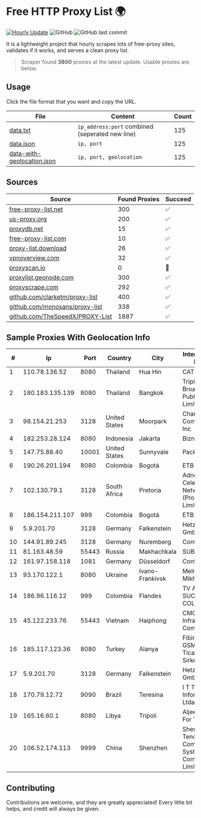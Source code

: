 
# Free HTTP Proxy List 🌍

[![Hourly Update](https://github.com/mertguvencli/http-proxy-list/actions/workflows/main.yml/badge.svg?branch=main)](https://github.com/mertguvencli/http-proxy-list/actions/workflows/main.yml)
![GitHub](https://img.shields.io/github/license/mertguvencli/http-proxy-list)
![GitHub last commit](https://img.shields.io/github/last-commit/mertguvencli/http-proxy-list)

It is a lightweight project that hourly scrapes lots of free-proxy sites, validates if it works, and serves a clean proxy list.


> Scraper found **3800** proxies at the latest update. Usable proxies are below.

## Usage

Click the file format that you want and copy the URL.


|File|Content|Count|
|----|-------|-----|
|[data.txt](https://raw.githubusercontent.com/mertguvencli/http-proxy-list/main/proxy-list/data.txt)|`ip_address:port` combined (seperated new line)|125|
|[data.json](https://raw.githubusercontent.com/mertguvencli/http-proxy-list/main/proxy-list/data.json)|`ip, port`|125|
|[data-with-geolocation.json](https://raw.githubusercontent.com/mertguvencli/http-proxy-list/main/proxy-list/data-with-geolocation.json)|`ip, port, geolocation`|125|

## Sources

|Source|Found Proxies|Succeed|
|------|-------------|-------|
|[free-proxy-list.net](https://free-proxy-list.net)|300|✅|
|[us-proxy.org](https://www.us-proxy.org)|200|✅|
|[proxydb.net](http://proxydb.net)|15|✅|
|[free-proxy-list.com](https://free-proxy-list.com/?page=&port=&type%5B%5D=http&type%5B%5D=https&up_time=0&search=Search)|10|✅|
|[proxy-list.download](https://www.proxy-list.download/HTTP)|26|✅|
|[vpnoverview.com](https://vpnoverview.com/privacy/anonymous-browsing/free-proxy-servers)|32|✅|
|[proxyscan.io](https://www.proxyscan.io)|0|🚫|
|[proxylist.geonode.com](https://proxylist.geonode.com/api/proxy-list?limit=300&page=1&sort_by=lastChecked&sort_type=desc&protocols=http,https)|300|✅|
|[proxyscrape.com](https://api.proxyscrape.com/v2/?request=displayproxies&protocol=http&timeout=10000&country=all&ssl=all&anonymity=all)|292|✅|
|[github.com/clarketm/proxy-list](https://raw.githubusercontent.com/clarketm/proxy-list/master/proxy-list-raw.txt)|400|✅|
|[github.com/monosans/proxy-list](https://raw.githubusercontent.com/monosans/proxy-list/main/proxies/http.txt)|338|✅|
|[github.com/TheSpeedX/PROXY-List](https://raw.githubusercontent.com/TheSpeedX/PROXY-List/master/http.txt)|1887|✅|


## Sample Proxies With Geolocation Info

|#|Ip|Port|Country|City|Internet Service Provider|
|-|--|----|-------|----|-------------------------|
|1|110.78.136.52|8080|Thailand|Hua Hin|CAT-BB|
|2|180.183.135.139|8080|Thailand|Bangkok|Triple T Broadband Public Company Limited|
|3|98.154.21.253|3128|United States|Moorpark|Charter Communications Inc|
|4|182.253.28.124|8080|Indonesia|Jakarta|Biznet Networks|
|5|147.75.88.40|10001|United States|Sunnyvale|Packet Host, Inc.|
|6|190.26.201.194|8080|Colombia|Bogotá|ETB - Colombia|
|7|102.130.79.1|3128|South Africa|Pretoria|Adnexus Celerity Networks (Proprietary) Limited|
|8|186.154.211.107|999|Colombia|Bogotá|ETB - Colombia|
|9|5.9.201.70|3128|Germany|Falkenstein|Hetzner Online GmbH|
|10|144.91.89.245|3128|Germany|Nuremberg|Contabo GmbH|
|11|81.163.48.59|55443|Russia|Makhachkala|SUBNET05|
|12|161.97.158.118|1081|Germany|Düsseldorf|Contabo GmbH|
|13|93.170.122.1|8080|Ukraine|Ivano-Frankivsk|Melnichuk Mikhailo|
|14|186.96.116.12|999|Colombia|Flandes|TV AZTECA SUCURSAL COLOMBIA|
|15|45.122.233.76|55443|Vietnam|Haiphong|CMC Telecom Infrastructure Company|
|16|185.117.123.36|8080|Turkey|Alanya|Fibim Fibernet GSM Sanayi VE Ticaret Anonim Sirketi|
|17|5.9.201.70|3128|Germany|Falkenstein|Hetzner Online GmbH|
|18|170.79.12.72|9090|Brazil|Teresina|I T Tecnologia e InformaÔÔo Ltda|
|19|165.16.60.1|8080|Libya|Tripoli|Aljeel Aljadeed For Technology|
|20|106.52.174.113|9999|China|Shenzhen|Shenzhen Tencent Computer Systems Company Limited|



## Contributing

Contributions are welcome, and they are greatly appreciated! Every
little bit helps, and credit will always be given.

